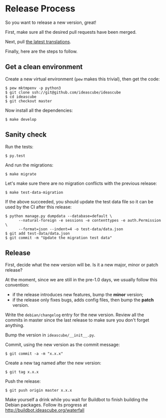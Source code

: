 # Release Process

So you want to release a new version, great!

First, make sure all the desired pull requests have been merged.

Next, pull [the latest translations](i18n.md).

Finally, here are the steps to follow.

## Get a clean environment

Create a new virtual environment (`pew` makes this trivial), then get the code:

    $ pew mktmpenv -p python3
    $ git clone ssh://git@github.com/ideascube/ideascube
    $ cd ideascube
    $ git checkout master

Now install all the dependencies:

    $ make develop

## Sanity check

Run the tests:

    $ py.test

And run the migrations:

    $ make migrate

Let's make sure there are no migration conflicts with the previous release:

    $ make test-data-migration

If the above succeeded, you should update the test data file so it can be used
by the CI after this release:

    $ python manage.py dumpdata --database=default \
          --natural-foreign -e sessions -e contenttypes -e auth.Permission \
          --format=json --indent=4 -o test-data/data.json
    $ git add test-data/data.json
    $ git commit -m "Update the migration test data"

## Release

First, decide what the new version will be. Is it a new major, minor or patch
release?

At the moment, since we are still in the pre-1.0 days, we usually follow this
convention:

* if the release introduces new features, bump the **minor** version;
* if the release only fixes bugs, adds config files, then bump the **patch**
    version.

Write the `debian/changelog` entry for the new version. Review all the commits
in master since the last release to make sure you don't forget anything.

Bump the version in `ideascube/__init__.py`.

Commit, using the new version as the commit message:

    $ git commit -a -m "x.x.x"

Create a new tag named after the new version:

    $ git tag x.x.x

Push the release:

    $ git push origin master x.x.x

Make yourself a drink while you wait for Buildbot to finish building the Debian
packages. Follow its progress at <http://buildbot.ideascube.org/waterfall>
